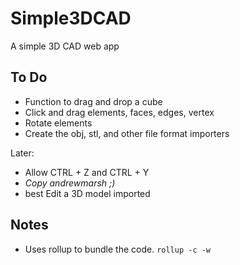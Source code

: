 # Simple3DCAD
A simple 3D CAD web app 

## To Do
- Function to drag and drop a cube
- Click and drag elements, faces, edges, vertex
- Rotate elements
- Create the obj, stl, and other file format importers

Later:
- Allow CTRL + Z and CTRL + Y
- *Copy andrewmarsh ;)*
- best Edit a 3D model imported

## Notes
- Uses rollup to bundle the code. `rollup -c -w`
